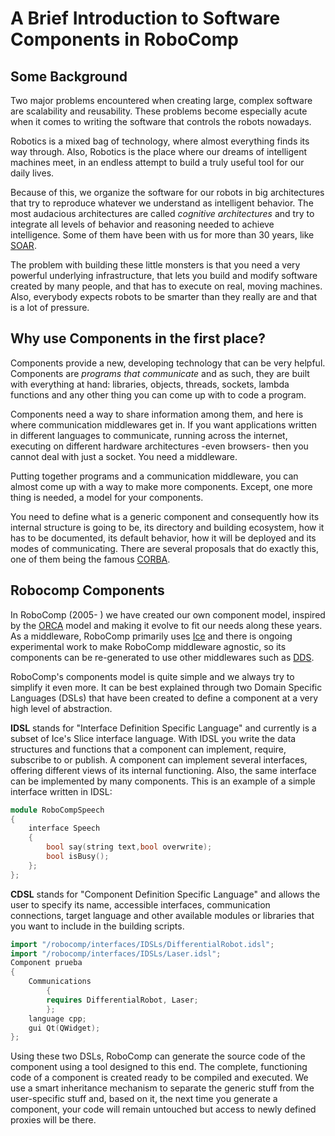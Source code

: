 # A Brief Introduction to Software Components in RoboComp

## Some Background

Two major problems encountered when creating large, complex software are scalability and reusability. These problems become especially acute when it comes to writing the software that controls the robots nowadays. 

Robotics is a mixed bag of technology, where almost everything finds its way through. Also, Robotics is the place where our dreams of intelligent machines meet, in an endless attempt to build a truly useful tool for our daily lives. 

Because of this, we organize the software for our robots in big architectures that try to reproduce whatever we understand as intelligent behavior. The most audacious architectures are called *cognitive architectures* and try to integrate all levels of behavior and reasoning needed to achieve intelligence. Some of them have been with us for more than 30 years, like [SOAR](http://soar.eecs.umich.edu/).

The problem with building these little monsters is that you need a very powerful underlying infrastructure, that lets you build and modify software created by many people, and that has to execute on real, moving machines. Also, everybody expects robots to be smarter than they really are and that is a lot of pressure. 

## Why use Components in the first place?

Components provide a new, developing technology that can be very helpful. Components are *programs that communicate* and as such, they are built with everything at hand: libraries, objects, threads, sockets, lambda functions and any other thing you can come up with to code a program. 

Components need a way to share information among them, and here is where communication middlewares get in. If you want applications written in different languages to communicate, running across the internet, executing on different hardware architectures -even browsers- then you cannot deal with just a socket. You need a middleware. 

Putting together programs and a communication middleware, you can almost come up with a way to make more components. Except, one more thing is needed, a model for your components. 

You need to define what is a generic component and consequently how its internal structure is going to be, its directory and building ecosystem, how it has to be documented, its default behavior, how it will be deployed and its modes of communicating. There are several proposals that do exactly this, one of them being the famous [CORBA](http://www.corba.org).

## Robocomp Components

In RoboComp (2005- ) we have created our own component model, inspired by the [ORCA](http://orca-robotics.sourceforge.net/) model and making it evolve to fit our needs along these years. As a middleware, RoboComp primarily uses [Ice](http://www.zeroc.com) and there is ongoing experimental work to make RoboComp middleware agnostic, so its components can be re-generated to use other middlewares such as [DDS](http://portals.omg.org/dds/).

RoboComp's components model is quite simple and we always try to simplify it even more. It can be best explained through two Domain Specific Languages (DSLs) that have been created to define a component at a very high level of abstraction. 

**IDSL** stands for "Interface Definition Specific Language" and currently is a subset of Ice's Slice interface language. With IDSL you write the data structures and functions that a component can implement, require, subscribe to or publish. A component can implement several interfaces, offering different views of its internal functioning. Also, the same interface can be implemented by many components. This is an example of a simple interface written in IDSL:

```cpp
module RoboCompSpeech
{
    interface Speech
    {
        bool say(string text,bool overwrite);
        bool isBusy();
    };
};
```

**CDSL** stands for "Component Definition Specific Language" and allows the user to specify its name, accessible interfaces, communication connections, target language and other available modules or libraries that you want to include in the building scripts.

```cpp
import "/robocomp/interfaces/IDSLs/DifferentialRobot.idsl";
import "/robocomp/interfaces/IDSLs/Laser.idsl";
Component prueba
{
    Communications
        {
        requires DifferentialRobot, Laser;
        };
    language cpp;
    gui Qt(QWidget);
};
```

Using these two DSLs, RoboComp can generate the source code of the component using a tool designed to this end. The complete, functioning code of a component is created ready to be compiled and executed. We use a smart inheritance mechanism to separate the generic stuff from the user-specific stuff and, based on it, the next time you generate a component, your code will remain untouched but access to newly defined proxies will be there.


